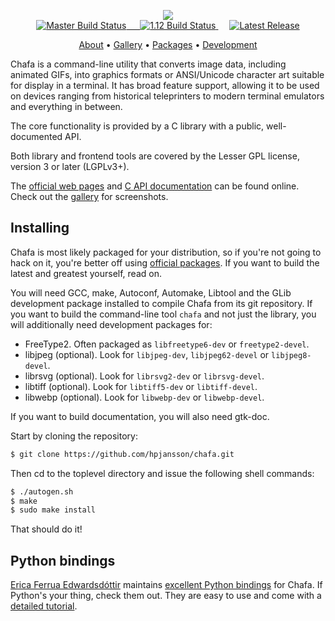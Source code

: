 <!-- This file exists mostly to get a pretty page on git web hosts. See
  -- README (with no extension) for readable plaintext instructions, or
  -- go to https://hpjansson.org/chafa/ in a web browser -->

<p align="center">
<a href="https://hpjansson.org/chafa/">
  <img src="https://raw.githubusercontent.com/hpjansson/chafa/master/docs/chafa-logo.gif" />
</a>
<br />

<a href="https://travis-ci.com/hpjansson/chafa/branches" rel="nofollow">
<img src="https://img.shields.io/travis/com/hpjansson/chafa/master.svg?label=master&style=for-the-badge" alt="Master Build Status" />
&emsp;
<img src="https://img.shields.io/travis/com/hpjansson/chafa/1.12.svg?label=1.12&style=for-the-badge" alt="1.12 Build Status" />
</a>
&emsp;
<a href="https://hpjansson.org/chafa/download/">
<img src="https://img.shields.io/github/release/hpjansson/chafa.svg?style=for-the-badge" alt="Latest Release" />
</a>
<br />
</p>

<p align="center"><a href="https://hpjansson.org/chafa/">About</a> • <a href="https://hpjansson.org/chafa/gallery/">Gallery</a> • <a href="https://hpjansson.org/chafa/download/">Packages</a> • <a href="https://hpjansson.org/chafa/development/">Development</a></p>

Chafa is a command-line utility that converts image data, including
animated GIFs, into graphics formats or ANSI/Unicode character art suitable
for display in a terminal. It has broad feature support, allowing it to be
used on devices ranging from historical teleprinters to modern terminal
emulators and everything in between.

The core functionality is provided by a C library with a public,
well-documented API.

Both library and frontend tools are covered by the Lesser GPL license,
version 3 or later (LGPLv3+).

The [official web pages](https://hpjansson.org/chafa/) and [C API
documentation](https://hpjansson.org/chafa/ref/) can be found online. Check
out the [gallery](https://hpjansson.org/chafa/gallery/) for screenshots.

## Installing

Chafa is most likely packaged for your distribution, so if you're not
going to hack on it, you're better off using
[official packages](https://hpjansson.org/chafa/download/). If you want to
build the latest and greatest yourself, read on.

You will need GCC, make, Autoconf, Automake, Libtool and the GLib
development package installed to compile Chafa from its git repository. If
you want to build the command-line tool `chafa` and not just the library,
you will additionally need development packages for:

* FreeType2. Often packaged as `libfreetype6-dev` or `freetype2-devel`.
* libjpeg (optional). Look for `libjpeg-dev`, `libjpeg62-devel` or `libjpeg8-devel`.
* librsvg (optional). Look for `librsvg2-dev` or `librsvg-devel`.
* libtiff (optional). Look for `libtiff5-dev` or `libtiff-devel`.
* libwebp (optional). Look for `libwebp-dev` or `libwebp-devel`.

If you want to build documentation, you will also need gtk-doc.

Start by cloning the repository:

```sh
$ git clone https://github.com/hpjansson/chafa.git
```

Then cd to the toplevel directory and issue the following shell commands:

```sh
$ ./autogen.sh
$ make
$ sudo make install
```

That should do it!

## Python bindings

[Erica Ferrua Edwardsdóttir](https://mage.black/) maintains
[excellent Python bindings](https://chafapy.mage.black/) for Chafa. If
Python's your thing, check them out. They are easy to use and come with a
[detailed tutorial](https://chafapy.mage.black/usage/tutorial.html).
